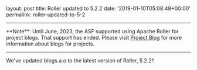 
layout: post
title: Roller updated to 5.2.2
date: '2019-01-10T05:08:48+00:00'
permalink: roller-updated-to-5-2

<hr/>
**Note**: Until June, 2023, the ASF supported using Apache Roller for project blogs. That support has ended. Please visit <a href="https://infra.apache.org/project-blogs.html" target="_blank">Project Blog</a> for more information about blogs for projects.
<hr/>
<p>We've updated blogs.a.o to the latest version of Roller, 5.2.2!!</p> 
  <p> </p> 
  <p> </p> 
  <p><br /></p>
